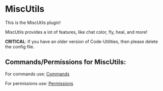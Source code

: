# MiscUtils

This is the MiscUtils plugin!

MiscUtils provides a lot of features, like chat color, fly, heal, and more!

**CRITICAL**: If you have an older version of Code-Utilities, then please delete the config file.


## Commands/Permissions for MiscUtils:

For commands use: <a href="https://github.com/not-coded/MiscUtils/wiki/Commands">Commands</a>

For permissions use: <a href="https://github.com/not-coded/MiscUtils/wiki/Permissions">Permissions</a>
